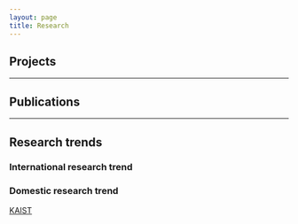 ```yaml
---
layout: page
title: Research
---
```


## Projects

---

## Publications

---

## Research trends

### International research trend


### Domestic research trend
<a href='https://kis.kaist.ac.kr/index.php?mid=KIAI_O'>KAIST</a>

